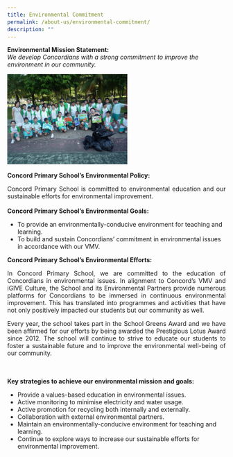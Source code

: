 ```yaml
---
title: Environmental Commitment
permalink: /about-us/environmental-commitment/
description: ""
---
```

<b>Environmental Mission Statement:</b><br>
<em>We develop Concordians with a strong commitment to improve the environment in our community.</em>

<img src="/images/E-club_03.jpeg" 
     style="width:55%">


<b>Concord Primary School’s Environmental Policy:</b><br>
<p style="text-align:justify">Concord Primary School is committed to environmental education and our sustainable efforts for environmental improvement. 
<br><br>
<b>Concord Primary School’s Environmental Goals:</b>
<ul>
<li>To provide an environmentally-conducive environment for teaching and learning.</li>
<li>To build and sustain Concordians’ commitment in environmental issues in accordance with our VMV.</li>
</ul>

<p><b>Concord Primary School’s Environmental Efforts:</b>

<p style="text-align:justify">In Concord Primary School, we are committed to the education of Concordians in environmental issues. In alignment to Concord’s VMV and iGIVE Culture, the School and its Environmental Partners provide numerous platforms for Concordians to be immersed in continuous environmental improvement. This has translated into programmes and activities that have not only positively impacted our students but our community as well. 


<p style="text-align:justify">Every year, the school takes part in the School Greens Award and we have been affirmed for our efforts by being awarded the Prestigious Lotus Award since 2012. The school will continue to strive to educate our students to foster a sustainable future and to improve the environmental well-being of our community. 

  
<br><br>
<b>Key strategies to achieve our environmental mission and goals:</b>

<ul>
	<li>Provide a values-based education in environmental issues.</li>
<li>Active monitoring to minimise electricity and water usage.</li>
<li>Active promotion for recycling both internally and externally.</li>
<li>Collaboration with external environmental partners.</li>
<li>Maintain an environmentally-conducive environment for teaching and learning.</li>
<li>Continue to explore ways to increase our sustainable efforts for environmental improvement.</li>
</ul>